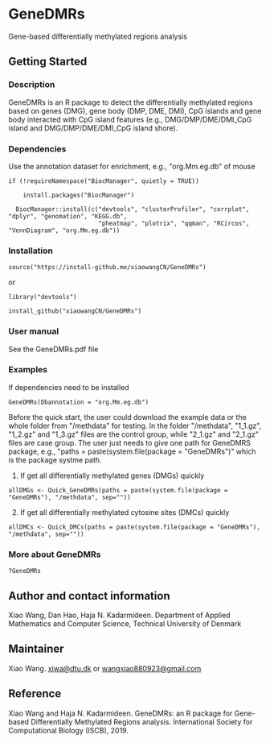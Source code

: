 # GeneDMRs

Gene-based differentially methylated regions analysis

## Getting Started

### Description

GeneDMRs is an R package to detect the differentially methylated regions based on genes (DMG), gene body (DMP, DME, DMI), CpG islands and gene body interacted with CpG island features (e.g., DMG/DMP/DME/DMI_CpG island and DMG/DMP/DME/DMI_CpG island shore). 

### Dependencies

Use the annotation dataset for enrichment, e.g., "org.Mm.eg.db" of mouse

```
if (!requireNamespace("BiocManager", quietly = TRUE))

    install.packages("BiocManager")
    
  BiocManager::install(c("devtools", "clusterProfiler", "corrplot", "dplyr", "genomation", "KEGG.db", 
                         "pheatmap", "plotrix", "qqman", "RCircos", "VennDiagram", "org.Mm.eg.db"))
```

### Installation

```
source("https://install-github.me/xiaowangCN/GeneDMRs")
```

or

```
library("devtools")

install_github("xiaowangCN/GeneDMRs")
```

### User manual

See the GeneDMRs.pdf file

### Examples

If dependencies need to be installed

```
GeneDMRs(Dbannotation = "org.Mm.eg.db")
```

Before the quick start, the user could download the example data or the whole folder from "/methdata" for testing. In the folder "/methdata", "1_1.gz", "1_2.gz" and "1_3.gz" files are the control group, while "2_1.gz" and "2_1.gz" files are case group. The user just needs to give one path for GeneDMRS package, e.g., "paths = paste(system.file(package = "GeneDMRs")" which is the package systme path.

1. If get all differentially methylated genes (DMGs) quickly

```
allDMGs <- Quick_GeneDMRs(paths = paste(system.file(package = "GeneDMRs"), "/methdata", sep=""))
```

2. If get all differentially methylated cytosine sites (DMCs) quickly

```
allDMCs <- Quick_DMCs(paths = paste(system.file(package = "GeneDMRs"), "/methdata", sep=""))
```

### More about GeneDMRs

```
?GeneDMRs
```

## Author and contact information

Xiao Wang, Dan Hao, Haja N. Kadarmideen. Department of Applied Mathematics and Computer Science, Technical University of Denmark

## Maintainer

Xiao Wang. <xiwa@dtu.dk> or <wangxiao880923@gmail.com>

## Reference

Xiao Wang and Haja N. Kadarmideen. GeneDMRs: an R package for Gene-based Differentially Methylated Regions analysis. International Society for Computational Biology (ISCB), 2019.
